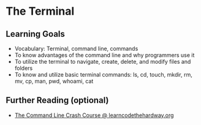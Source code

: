 # The Terminal

## Learning Goals
- Vocabulary: Terminal, command line, commands
- To know advantages of the command line and why programmers use it
- To utilize the terminal to navigate, create, delete, and modify files and folders
- To know and utilize basic terminal commands: ls, cd, touch, mkdir, rm, mv, cp, man, pwd, whoami, cat

## Further Reading (optional)
- [The Command Line Crash Course @ learncodethehardway.org](http://cli.learncodethehardway.org/book/)
